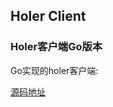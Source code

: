 ## Holer Client

### Holer客户端Go版本
Go实现的holer客户端:

[源码地址](https://github.com/wisdom-projects/holer-client/Go)
